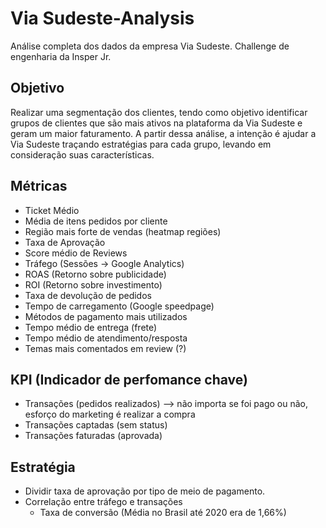 # Via Sudeste-Analysis
Análise completa dos dados da empresa Via Sudeste. Challenge de engenharia da Insper Jr. 

## Objetivo
Realizar uma segmentação dos clientes, tendo como objetivo identificar grupos de clientes que são mais ativos na plataforma da Via Sudeste e geram um maior faturamento. A partir dessa análise, a intenção é ajudar a Via Sudeste traçando estratégias para cada grupo, levando em consideração suas características.

## Métricas
- Ticket Médio
- Média de itens pedidos por cliente
- Região mais forte de vendas (heatmap regiões)
- Taxa de Aprovação
- Score médio de Reviews
- Tráfego (Sessões -> Google Analytics)
- ROAS (Retorno sobre publicidade)
- ROI (Retorno sobre investimento)
- Taxa de devolução de pedidos
- Tempo de carregamento (Google speedpage)
- Métodos de pagamento mais utilizados
- Tempo médio de entrega (frete)
- Tempo médio de atendimento/resposta
- Temas mais comentados em review (?)


## KPI (Indicador de perfomance chave)
- Transações (pedidos realizados) --> não importa se foi pago ou não, esforço do marketing é realizar a compra
- Transações captadas (sem status)
- Transações faturadas (aprovada)


## Estratégia
- Dividir taxa de aprovação por tipo de meio de pagamento.
- Correlação entre tráfego e transações
  - Taxa de conversão (Média no Brasil até 2020 era de 1,66%)
